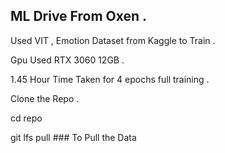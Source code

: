 ## ML Drive From Oxen .

Used VIT , Emotion Dataset from Kaggle to Train . 

Gpu Used RTX 3060 12GB . 

1.45 Hour Time Taken for 4 epochs full training .

Clone the Repo . 

cd repo 

git lfs pull ### To Pull the Data 
